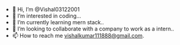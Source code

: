 - 👋 Hi, I’m @Vishal03122001
- 👀 I’m interested in coding...
- 🌱 I’m currently learning mern stack..
- 💞️ I’m looking to collaborate with a company to work as a intern..
- 📫 How to reach me vishalkumar111888@gmail.com.

<!---
Vishal03122001/Vishal03122001 is a ✨ special ✨ repository because its `README.md` (this file) appears on your GitHub profile.
You can click the Preview link to take a look at your changes.
--->
